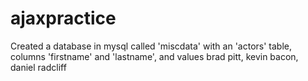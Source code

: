 # ajaxpractice

Created a database in mysql called 'miscdata' with an 'actors' table, columns 'firstname' and 'lastname', and values brad pitt, kevin bacon, daniel radcliff
